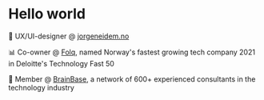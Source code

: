 # Hello world

💼 UX/UI-designer @ [jorgeneidem.no](https://jorgeneidem.no)

📊 Co-owner @ [Folq](https://github.com/folq), named Norway's fastest growing tech company 2021 in Deloitte's Technology Fast 50

🧠 Member @ [BrainBase](https://www.brainbase.no/), a network of 600+ experienced consultants in the technology industry
